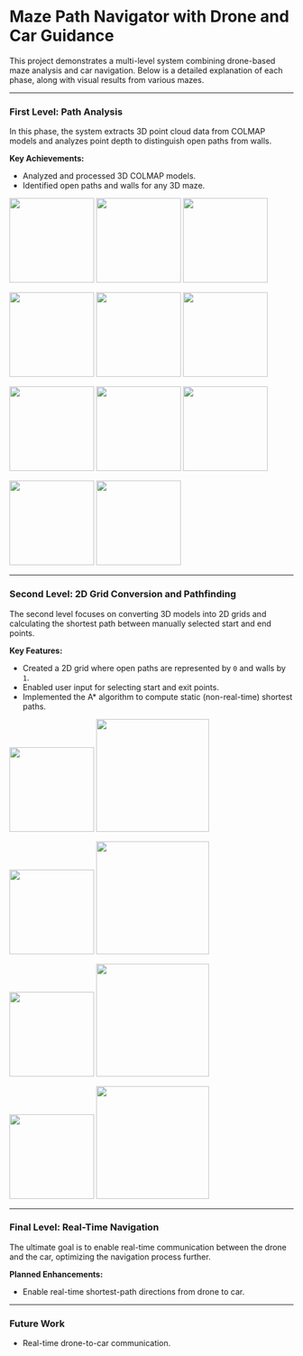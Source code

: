 # Maze Path Navigator with Drone and Car Guidance

This project demonstrates a multi-level system combining drone-based maze analysis and car navigation. Below is a detailed explanation of each phase, along with visual results from various mazes.

---

### **First Level: Path Analysis**
In this phase, the system extracts 3D point cloud data from COLMAP models and analyzes point depth to distinguish open paths from walls.

**Key Achievements:**
- Analyzed and processed 3D COLMAP models.
- Identified open paths and walls for any 3D maze.

<img src="https://github.com/user-attachments/assets/ba3fb419-1094-4829-813b-7ac79abd48f5
" width="150">
<img src="https://github.com/user-attachments/assets/0654a268-6422-49db-8928-08a79ea6b3ba
" width="150">
<img src="https://github.com/user-attachments/assets/01bcf63a-579a-4756-b8d7-dafe6149806c
" width="150">

<img src="https://github.com/user-attachments/assets/cf3f8861-ade2-45c2-b0bc-be505caf98df
" width="150">
<img src="https://github.com/user-attachments/assets/c3f3c824-148e-4337-8259-ad5a3516c616
" width="150">
<img src="https://github.com/user-attachments/assets/94976a82-c8b1-424a-b8b8-cdc40fc95f6a
" width="150">

<img src="https://github.com/user-attachments/assets/5268e53a-8756-4be1-b413-c24c382395c3
" width="150">
<img src="https://github.com/user-attachments/assets/483af13a-da37-4b71-83da-0d83b262ede6
" width="150">
<img src="https://github.com/user-attachments/assets/b35993c8-7096-484d-b7dc-659a5257c180
" width="150">

<img src="https://github.com/user-attachments/assets/dbb56e2b-e63e-4f33-9197-7d989529aa2f
" width="150">
<img src="https://github.com/user-attachments/assets/8b8e3986-3944-4c66-8623-fcb0e7b16c5e
" width="150">

---

### **Second Level: 2D Grid Conversion and Pathfinding**
The second level focuses on converting 3D models into 2D grids and calculating the shortest path between manually selected start and end points.

**Key Features:**
- Created a 2D grid where open paths are represented by `0` and walls by `1`.
- Enabled user input for selecting start and exit points.
- Implemented the A* algorithm to compute static (non-real-time) shortest paths.

<img src="https://github.com/user-attachments/assets/b8a3b6ec-1593-45a7-bf99-ce8c6d15b974
" width="150">
<img src="https://github.com/user-attachments/assets/e5cc3bd8-0707-466f-9fce-5b4009e95856
" width="200">

<img src="https://github.com/user-attachments/assets/122f2587-b992-4314-bb51-d7bddbd345af
" width="150">
<img src="https://github.com/user-attachments/assets/50df20be-86b8-48a9-9dee-2e215f77bdd3
" width="200">

<img src="https://github.com/user-attachments/assets/453a72ee-fd17-40df-8158-cc1f177c1d94
" width="150">
<img src="https://github.com/user-attachments/assets/70bd5e7e-9eb9-461c-93d4-bde1f0dc789f
" width="200">

<img src="https://github.com/user-attachments/assets/7a9b26fa-159f-4101-ae5f-f904d8d8956e
" width="150">
<img src="https://github.com/user-attachments/assets/16b82de3-0347-4434-b8c1-322faa75e512
" width="200">

---

### **Final Level: Real-Time Navigation**
The ultimate goal is to enable real-time communication between the drone and the car, optimizing the navigation process further.

**Planned Enhancements:**
- Enable real-time shortest-path directions from drone to car.

---

### **Future Work**
- Real-time drone-to-car communication.
